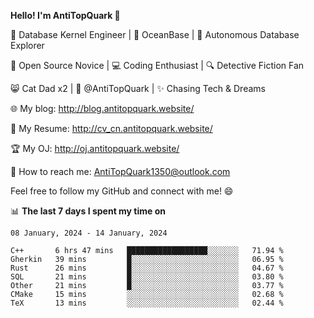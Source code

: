 
**Hello! I'm AntiTopQuark 👋**

🔧 Database Kernel Engineer | 🌊 OceanBase | 🤖 Autonomous Database Explorer

🌱 Open Source Novice | 💻 Coding Enthusiast | 🔍 Detective Fiction Fan

😸 Cat Dad x2 | 🎉 @AntiTopQuark | ✨ Chasing Tech & Dreams

🌐 My blog: http://blog.antitopquark.website/

📄 My Resume: http://cv_cn.antitopquark.website/

🏆 My OJ: http://oj.antitopquark.website/

📧 How to reach me: AntiTopQuark1350@outlook.com

Feel free to follow my GitHub and connect with me! 😄

📊 **The last 7 days I spent my time on** 

<!--START_SECTION:waka-->
```text
08 January, 2024 - 14 January, 2024

C++       6 hrs 47 mins   ██████████████████░░░░░░░   71.94 % 
Gherkin   39 mins         █░░░░░░░░░░░░░░░░░░░░░░░░   06.95 % 
Rust      26 mins         █░░░░░░░░░░░░░░░░░░░░░░░░   04.67 % 
SQL       21 mins         █░░░░░░░░░░░░░░░░░░░░░░░░   03.80 % 
Other     21 mins         █░░░░░░░░░░░░░░░░░░░░░░░░   03.77 % 
CMake     15 mins         ░░░░░░░░░░░░░░░░░░░░░░░░░   02.68 % 
TeX       13 mins         ░░░░░░░░░░░░░░░░░░░░░░░░░   02.44 %
```
<!--END_SECTION:waka-->


